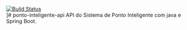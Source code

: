[![Build Status](https://travis-ci.org/ZeroHora/ponto-inteligente-api.svg?branch-master)](https://travis-ci.org/ZeroHora/ponto-inteligente-api)  
]# ponto-inteligente-api
API do Sistema de Ponto Inteligente com java e Spring Boot.
